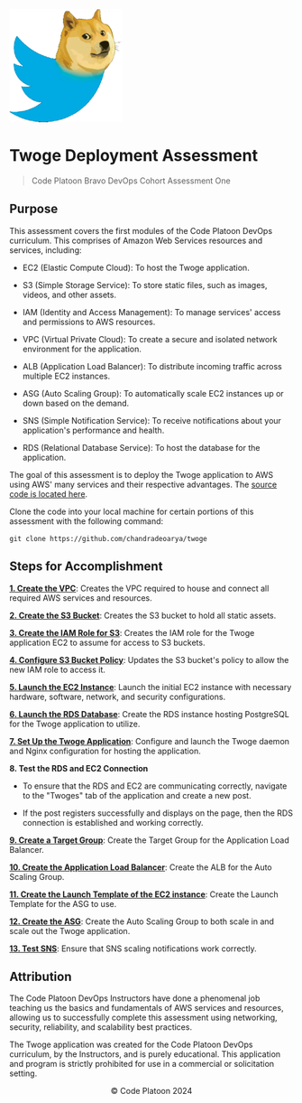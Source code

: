 <img src="./assets/twoge.png" width="200px" height="200px" />

# Twoge Deployment Assessment

> Code Platoon Bravo DevOps Cohort Assessment One

## Purpose

This assessment covers the first modules of the Code Platoon DevOps curriculum. This comprises of Amazon Web Services resources and services, including:

- EC2 (Elastic Compute Cloud): To host the Twoge application.

- S3 (Simple Storage Service): To store static files, such as images, videos, and other assets.

- IAM (Identity and Access Management): To manage services' access and permissions to AWS resources.

- VPC (Virtual Private Cloud): To create a secure and isolated network environment for the application.

- ALB (Application Load Balancer): To distribute incoming traffic across multiple EC2 instances.

- ASG (Auto Scaling Group): To automatically scale EC2 instances up or down based on the demand.

- SNS (Simple Notification Service): To receive notifications about your application's performance and health.

- RDS (Relational Database Service): To host the database for the application.

The goal of this assessment is to deploy the Twoge application to AWS using AWS' many services and their respective advantages. The [source code is located here](https://github.com/chandradeoarya/twoge).

Clone the code into your local machine for certain portions of this assessment with the following command:

```shell
git clone https://github.com/chandradeoarya/twoge
```

## Steps for Accomplishment

[**1. Create the VPC**](./docs/vpc-creation.md): Creates the VPC required to house and connect all required AWS services and resources.

[**2. Create the S3 Bucket**](./docs/s3-bucket-creation.md): Creates the S3 bucket to hold all static assets.

[**3. Create the IAM Role for S3**](./docs/iam-role-creation.md): Creates the IAM role for the Twoge application EC2 to assume for access to S3 buckets.

[**4. Configure S3 Bucket Policy**](./docs/s3-bucket-policy.md): Updates the S3 bucket's policy to allow the new IAM role to access it.

[**5. Launch the EC2 Instance**](./docs/ec2-creation.md): Launch the initial EC2 instance with necessary hardware, software, network, and security configurations.

[**6. Launch the RDS Database**](./docs/rds-postgres-creation.md): Create the RDS instance hosting PostgreSQL for the Twoge application to utilize.

[**7. Set Up the Twoge Application**](./docs/twoge-setup.md): Configure and launch the Twoge daemon and Nginx configuration for hosting the application.

**8. Test the RDS and EC2 Connection**

- To ensure that the RDS and EC2 are communicating correctly, navigate to the "Twoges" tab of the application and create a new post.

- If the post registers successfully and displays on the page, then the RDS connection is established and working correctly.

[**9. Create a Target Group**](./docs/target-group-creation.md): Create the Target Group for the Application Load Balancer.

[**10. Create the Application Load Balancer**](./docs/alb-creation.md): Create the ALB for the Auto Scaling Group.

[**11. Create the Launch Template of the EC2 instance**](./docs/img-template-creation.md): Create the Launch Template for the ASG to use.

[**12. Create the ASG**](./docs/asg-creation.md): Create the Auto Scaling Group to both scale in and scale out the Twoge application.

[**13. Test SNS**](./docs/testing-sns.md): Ensure that SNS scaling notifications work correctly.

## Attribution

The Code Platoon DevOps Instructors have done a phenomenal job teaching us the basics and fundamentals of AWS services and resources, allowing us to successfully complete this assessment using networking, security, reliability, and scalability best practices.

The Twoge application was created for the Code Platoon DevOps curriculum, by the Instructors, and is purely educational. This application and program is strictly prohibited for use in a commercial or solicitation setting.

<div align="center">&copy; Code Platoon 2024</div>

